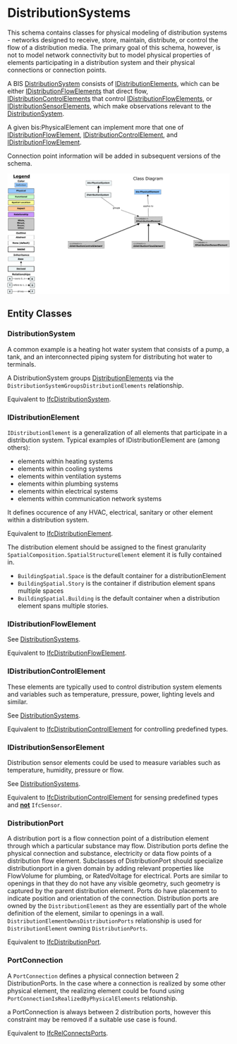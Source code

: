 ﻿---
noEditThisPage: true
remarksTarget: DistributionSystems.ecschema.md
---

# DistributionSystems

This schema contains classes for physical modeling of distribution systems - networks designed to receive, store, maintain, distribute, or control the flow of a distribution media. The primary goal of this schema, however, is not to model network connectivity but to model physical properties of elements participating in a distribution system and their physical connections or connection points.

A BIS [DistributionSystem](#distributionsystem) consists of [IDistributionElements](#idistributionelement), which can be either [IDistributionFlowElements](#idistributionflowelement) that direct flow, [IDistributionControlElements](#idistributioncontrolelement) that control [IDistributionFlowElements](#idistributionflowelement), or [IDistributionSensorElements](#idistributionsensorelement), which make observations relevant to the [DistributionSystem](#distributionsystem).

A given bis:PhysicalElement can implement more that one of [IDistributionFlowElement](#idistributionflowelement), [IDistributionControlElement](#idistributioncontrolelement), and [IDistributionFlowElement](#idistributionflowelement).

Connection point information will be added in subsequent versions of the schema.

![Class and Instance Diagrams](./media/distributionsystems.png)

## Entity Classes

### DistributionSystem

A common example is a heating hot water system that consists of a pump, a tank, and an interconnected piping system for distributing hot water to terminals.

A DistributionSystem groups [DistributionElements](#IDistributionElement) via the `DistributionSystemGroupsDistributionElements` relationship.

Equivalent to [IfcDistributionSystem](https://standards.buildingsmart.org/IFC/RELEASE/IFC4_3/HTML/lexical/IfcDistributionSystem.htm).

### IDistributionElement

`IDistributionElement` is a generalization of all elements that participate in a distribution system. Typical examples of IDistributionElement are (among others):

- elements within heating systems
- elements within cooling systems
- elements within ventilation systems
- elements within plumbing systems
- elements within electrical systems
- elements within communication network systems

It defines occurence of any HVAC, electrical, sanitary or other element within a distribution system.

Equivalent to [IfcDistributionElement](https://standards.buildingsmart.org/IFC/RELEASE/IFC4_3/HTML/lexical/IfcDistributionElement.htm).

The distribution element should be assigned to the finest granularity `SpatialComposition.SpatialStructureElement` element it is fully contained in.

- `BuildingSpatial.Space` is the default container for a distributionElement
- `BuildingSpatial.Story` is the container if distribution element spans multiple spaces
- `BuildingSpatial.Building` is the default container when a distribution element spans multiple stories.

### IDistributionFlowElement

See [DistributionSystems](#distributionsystems).

Equivalent to [IfcDistributionFlowElement](https://standards.buildingsmart.org/IFC/RELEASE/IFC4_3/HTML/lexical/IfcDistributionFlowElement.htm).

### IDistributionControlElement

These elements are typically used to control distribution system elements and variables such as temperature, pressure, power, lighting levels and similar.

See [DistributionSystems](#distributionsystems).

Equivalent to [IfcDistributionControlElement](https://standards.buildingsmart.org/IFC/RELEASE/IFC4_3/HTML/lexical/IfcDistributionControlElement.htm) for controlling predefined types.

### IDistributionSensorElement

Distribution sensor elements could be used to measure variables such as temperature, humidity, pressure or flow.

See [DistributionSystems](#distributionsystems).

Equivalent to [IfcDistributionControlElement](https://standards.buildingsmart.org/IFC/RELEASE/IFC4_3/HTML/lexical/IfcDistributionControlElement.htm) for sensing predefined types and <b><u>not</u></b> `IfcSensor`.

### DistributionPort

A distribution port is a flow connection point of a distribution element through which a particular substance may flow.
Distribution ports define the physical connection and substance, electricity or data flow points of a distribution flow element. Subclasses of DistributionPort should specialize distributionport in a given domain by adding relevant properties like FlowVolume for plumbing, or RatedVoltage for electrical.
Ports are similar to openings in that they do not have any visible geometry, such geometry is captured by the parent distribution element. Ports do have placement to indicate position and orientation of the connection.
Distribution ports are owned by the `DistributionElement` as they are essentially part of the whole definition of the element, similar to openings in a wall. `DistributionElementOwnsDistributionPorts` relationship is used for `DistributionElement` owning `DistributionPorts`.

Equivalent to [IfcDistributionPort](https://standards.buildingsmart.org/IFC/RELEASE/IFC4_3/HTML/lexical/IfcDistributionPort.htm).

### PortConnection

A `PortConnection` defines a physical connection between 2 DistributionPorts. In the case where a connection is realized by some other physical element, the realizing element could be found using `PortConnectionIsRealizedByPhysicalElements` relationship.

a PortConnection is always between 2 distribution ports, however this constraint may be removed if a suitable use case is found.

Equivalent to [IfcRelConnectsPorts](https://standards.buildingsmart.org/IFC/RELEASE/IFC4_3/HTML/lexical/IfcRelConnectsPorts.htm).